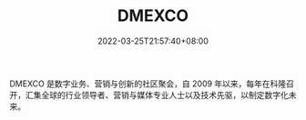 ﻿---
weight: 
title: "DMEXCO"
description: "DMEXCO 是数字业务、营销与创新的社区聚会，自 2009 年以来，每年在科隆召开，汇集全球的行业领导者、营销与媒体专业人士以及技术先驱，以制定数字化未来"
date: 2022-03-25T21:57:40+08:00
lastmod: 2022-03-25T16:45:40+08:00
draft: false
authors: ["Metabd"]
featuredImage: "dmexco.jpg"
link: ""
tags: ["元宇宙社区","DMEXCO"]
categories: ["navigation"]
navigation: ["元宇宙社区"]
lightgallery: true
toc: true
pinned: false
recommend: false
recommend1: false
---
DMEXCO 是数字业务、营销与创新的社区聚会，自 2009 年以来，每年在科隆召开，汇集全球的行业领导者、营销与媒体专业人士以及技术先驱，以制定数字化未来。
